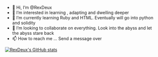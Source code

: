 - 👋 Hi, I’m @RexDeux
- 👀 I’m interested in learning , adapting and dwelling deeper
- 🌱 I’m currently learning Ruby and HTML. Eventually will go into python and solidity
- 💞️ I’m looking to collaborate on everything. Look into the abyss and let the abyss stare back
- 📫 How to reach me ... Send a message over


[![RexDeux's GitHub stats](https://github-readme-stats.vercel.app/api?username=RexDeux)](https://github.com/RexDeux/github-readme-stats/url?hide_title)
<!---
RexDeux/RexDeux is a ✨ special ✨ repository because its `README.md` (this file) appears on your GitHub profile.
You can click the Preview link to take a look at your changes.
--->
